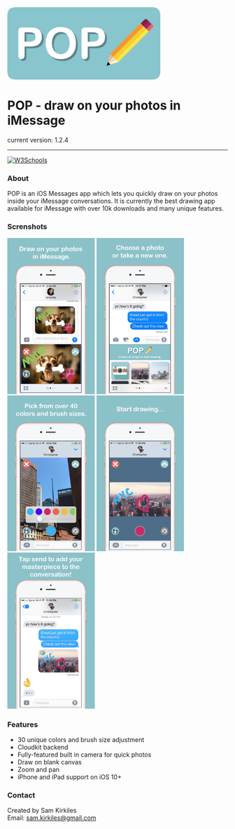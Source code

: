 <img src="https://github.com/SamKirkiles/pop/blob/master/Screenshots/LogoBannerLarge.png" width="350">

# POP - draw on your photos in iMessage

current version: 1.2.4
___

<a href="https://itunes.apple.com/us/app/pop-draw-on-your-photos-for/id1147420399?ls=1&mt=8">
<img border="0" alt="W3Schools" src="http://i.imgur.com/qNYiZuk.png" width="200"></a>

### About

POP is an iOS Messages app which lets you quickly draw on your photos inside your iMessage conversations. It is currently the best drawing app available for iMessage with over 10k downloads and many unique features.

### Screnshots 
<img src="https://github.com/SamKirkiles/pop/blob/master/Screenshots/Screenshot1.png" width="200">
<img src="https://github.com/SamKirkiles/pop/blob/master/Screenshots/Screenshot2.png" width="200">
<img src="https://github.com/SamKirkiles/pop/blob/master/Screenshots/Screenshot3.png" width="200">
<img src="https://github.com/SamKirkiles/pop/blob/master/Screenshots/Screenshot4.png" width="200">
<img src="https://github.com/SamKirkiles/pop/blob/master/Screenshots/Screenshot5.png" width="200">

### Features

* 30 unique colors and brush size adjustment
* Cloudkit backend
* Fully-featured built in camera for quick photos
* Draw on blank canvas
* Zoom and pan
* iPhone and iPad support on iOS 10+

### Contact

Created by Sam Kirkiles  
Email: sam.kirkiles@gmail.com

